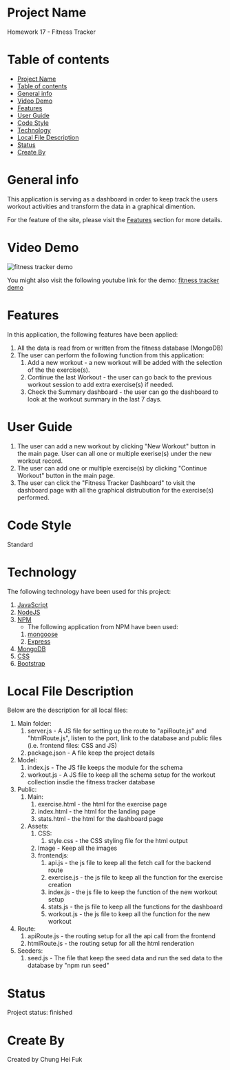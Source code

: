 # Project Name

Homework 17 - Fitness Tracker

# Table of contents

- [Project Name](#project-name)
- [Table of contents](#table-of-contents)
- [General info](#general-info)
- [Video Demo](#video-demo)
- [Features](#features)
- [User Guide](#user-guide)
- [Code Style](#code-style)
- [Technology](#technology)
- [Local File Description](#local-file-description)
- [Status](#status)
- [Create By](#create-by)

# General info

This application is serving as a dashboard in order to keep track the users workout activities and transform the data in a graphical dimention.

For the feature of the site, please visit the [Features](#features) section for more details.

# Video Demo

![fitness tracker demo](./public/assets/image/fitnesstracker.gif)

You might also visit the following youtube link for the demo:
[fitness tracker demo](https://youtu.be/QznGrO0OdtU)

# Features

In this application, the following features have been applied:

1. All the data is read from or written from the fitness database (MongoDB)
2. The user can perform the following function from this application:
   1. Add a new workout - a new workout will be added with the selection of the the exercise(s).
   2. Continue the last Workout - the user can go back to the previous workout session to add extra exercise(s) if needed.
   3. Check the Summary dashboard - the user can go the dashboard to look at the workout summary in the last 7 days.

# User Guide

1. The user can add a new workout by clicking "New Workout" button in the main page. User can all one or multiple exerise(s) under the new workout record.
2. The user can add one or multiple exercise(s) by clicking "Continue Workout" button in the main page.
3. The user can click the "Fitness Tracker Dashboard" to visit the dashboard page with all the graphical distrubution for the exercise(s) performed.

# Code Style

Standard

# Technology

The following technology have been used for this project:

1. [JavaScript](https://www.javascript.com/)
2. [NodeJS](https://nodejs.org/en/)
3. [NPM](https://www.npmjs.com/)
   - The following application from NPM have been used:
   1. [mongoose](https://mongoosejs.com/)
   2. [Express](https://expressjs.com/)
4. [MongoDB](https://www.mongodb.com/)
5. [CSS](https://www.w3.org/Style/CSS/)
6. [Bootstrap](https://getbootstrap.com/)

# Local File Description

Below are the description for all local files:

1. Main folder:
   1. server.js - A JS file for setting up the route to "apiRoute.js" and "htmlRoute.js", listen to the port, link to the database and public files (i.e. frontend files: CSS and JS)
   2. package.json - A file keep the project details
2. Model:
   1. index.js - The JS file keeps the module for the schema
   2. workout.js - A JS file to keep all the schema setup for the workout collection insdie the fitness tracker database
3. Public:
   1. Main:
      1. exercise.html - the html for the exercise page
      2. index.html - the html for the landing page
      3. stats.html - the html for the dashboard page
   2. Assets:
      1. CSS:
         1. style.css - the CSS styling file for the html output
      2. Image - Keep all the images
      3. frontendjs:
         1. api.js - the js file to keep all the fetch call for the backend route
         2. exercise.js - the js file to keep all the function for the exercise creation
         3. index.js - the js file to keep the function of the new workout setup
         4. stats.js - the js file to keep all the functions for the dashboard
         5. workout.js - the js file to keep all the function for the new workout
4. Route:
   1. apiRoute.js - the routing setup for all the api call from the frontend
   2. htmlRoute.js - the routing setup for all the html renderation
5. Seeders:
   1. seed.js - The file that keep the seed data and run the sed data to the database by "npm run seed"

# Status

Project status: finished

# Create By

Created by Chung Hei Fuk
